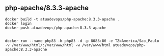 ## php-apache/8.3.3-apache

    docker build -t atuadevops/php-apache:8.3.3-apache .
    docker login
    docker push atuadevops/php-apache:8.3.3-apache

##
    docker run --name php83 -h php83 -d -p 8083:80 -e TZ=America/Sao_Paulo -v /var/www/html/:/var/www/html -w /var/www/html atuadevops/php-apache:8.3.3-apache

